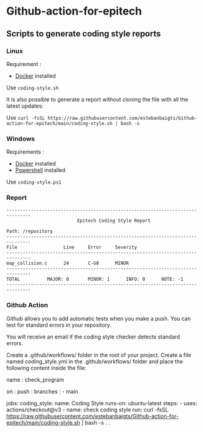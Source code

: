 # Github-action-for-epitech

## Scripts to generate coding style reports

### Linux

Requirement :

- [Docker](https://docs.docker.com/engine/install/) installed

Use `coding-style.sh`

It is also possible to generate a report without cloning the file with all the latest updates:

Use `curl -fsSL https://raw.githubusercontent.com/estebanbaigts/Github-action-for-epitech/main/coding-style.sh | bash -s`

### Windows

Requirements :

- [Docker](https://docs.docker.com/engine/install/) installed
- [Powershell](https://docs.microsoft.com/en-us/powershell/scripting/install/installing-powershell-on-windows) installed

Use `coding-style.ps1`

### Report

```
-------------------------------------------------------------------------------
                          Epitech Coding Style Report

Path: /repository
-------------------------------------------------------------------------------
File                 Line     Error     Severity
-------------------------------------------------------------------------------
map_collision.c      24       C-G8      MINOR
-------------------------------------------------------------------------------
TOTAL          MAJOR: 0       MINOR: 1      INFO: 0      NOTE: -1
-------------------------------------------------------------------------------
```

### Github Action

Github allows you to add automatic tests when you make a push. You can test for standard errors in your repository.

You will receive an email if the coding style checker detects standard errors.

Create a .github/workflows/ folder in the root of your project.
Create a file named coding_style.yml in the .github/workflows/ folder and place the following content inside the file:

name : check_program

on :
push :
branches : - main

jobs:
coding_style:
name: Coding Style
runs-on: ubuntu-latest
steps: - uses: actions/checkout@v3 - name: check coding style
run: curl -fsSL https://raw.githubusercontent.com/estebanbaigts/Github-action-for-epitech/main/coding-style.sh | bash -s . .
